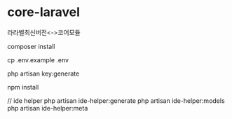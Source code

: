 # core-laravel
라라벨최신버전&lt;->코어모듈

composer install

cp .env.example .env

php artisan key:generate

npm install

// ide helper
php artisan ide-helper:generate
php artisan ide-helper:models
php artisan ide-helper:meta
